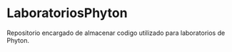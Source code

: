 # LaboratoriosPhyton
Repositorio encargado de almacenar codigo utilizado para laboratorios de Phyton.

